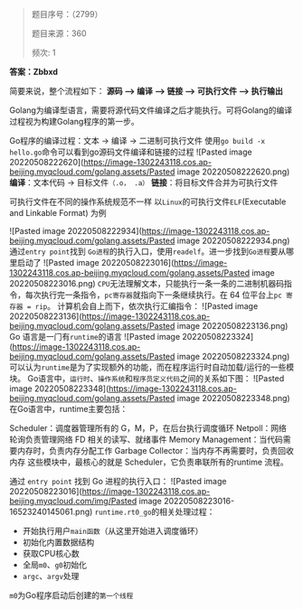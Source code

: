 > 题目序号：（2799） 
>
> 题目来源：360
>
> 频次:  1

**答案：Zbbxd**

简要来说，整个流程如下：
**源码 --> 编译 --> 链接 --> 可执行文件 --> 执行输出**

Golang为编译型语言，需要将源代码文件编译之后才能执行。可将Golang的编译过程视为构建Golang程序的第一步。

Go程序的编译过程：文本 -> 编译 -> 二进制可执行文件
使用`go build -x hello.go`命令可以看到go源码文件编译和链接的过程
![Pasted image 20220508222620](https://image-1302243118.cos.ap-beijing.myqcloud.com/golang.assets/Pasted image 20220508222620.png)
**编译**：文本代码 -> 目标文件`（.o， .a）`
**链接**：将目标文件合并为可执行文件

可执行文件在不同的操作系统规范不一样
以`Linux`的可执⾏⽂件`ELF`(Executable and Linkable Format) 为例

![Pasted image 20220508222934](https://image-1302243118.cos.ap-beijing.myqcloud.com/golang.assets/Pasted image 20220508222934.png)
通过`entry point`找到 `Go进程`的执⾏⼊⼝，使⽤`readelf`。进一步找到`Go进程`要从哪里启动了
![Pasted image 20220508223016](https://image-1302243118.cos.ap-beijing.myqcloud.com/golang.assets/Pasted image 20220508223016.png)
`CPU`⽆法理解⽂本，只能执⾏⼀条⼀条的⼆进制机器码指令，每次执⾏完⼀条指令，`pc寄存器`就指向下⼀条继续执⾏。在 64 位平台上`pc 寄存器 = rip`。
计算机会自上而下，依次执行汇编指令：
![Pasted image 20220508223136](https://image-1302243118.cos.ap-beijing.myqcloud.com/golang.assets/Pasted image 20220508223136.png)
Go 语⾔是⼀⻔有`runtime`的语⾔
![Pasted image 20220508223324](https://image-1302243118.cos.ap-beijing.myqcloud.com/golang.assets/Pasted image 20220508223324.png)
可以认为`runtime`是为了实现额外的功能，⽽在程序运⾏时⾃动加载/运⾏的⼀些模块。
Go语言中，`运行时`、`操作系统`和`程序员定义代码`之间的关系如下图：
![Pasted image 20220508223348](https://image-1302243118.cos.ap-beijing.myqcloud.com/golang.assets/Pasted image 20220508223348.png)
在Go语言中，runtime主要包括：

Scheduler：调度器管理所有的 G，M，P，在后台执⾏调度循环
Netpoll：⽹络轮询负责管理⽹络 FD 相关的读写、就绪事件
Memory Management：当代码需要内存时，负责内存分配⼯作
Garbage Collector：当内存不再需要时，负责回收内存
这些模块中，最核⼼的就是 Scheduler，它负责串联所有的runtime 流程。

通过 `entry point` 找到 Go 进程的执⾏⼊⼝：
![Pasted image 20220508223016](https://image-1302243118.cos.ap-beijing.myqcloud.com/img/Pasted image 20220508223016-16523240145061.png)
`runtime.rt0_go`的相关处理过程：

-   开始执行用户`main函数`（从这里开始进入调度循环）
-   初始化内置数据结构
-   获取CPU核心数
-   全局`m0`、`g0`初始化
-   `argc`、`argv`处理

`m0`为Go程序启动后创建的`第一个线程`